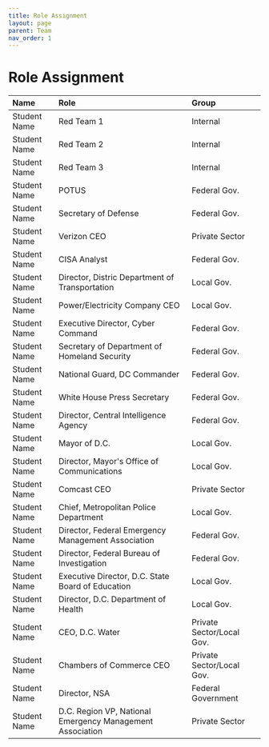 ```yaml
---
title: Role Assignment
layout: page
parent: Team
nav_order: 1
---
```


# Role Assignment

| Name         | Role              | Group        |
|:-------------|:------------------|:-------------|
| Student Name      | Red Team 1        |   Internal   |
| Student Name      | Red Team 2        |   Internal   |
| Student Name      | Red Team 3        |   Internal   |
| Student Name      |      POTUS        | Federal Gov. |
| Student Name      |  Secretary of Defense |   Federal Gov.   |
| Student Name      |  Verizon CEO |   Private Sector  |
| Student Name      |  CISA Analyst |   Federal Gov.   |
| Student Name      |  Director, Distric Department of Transportation |   Local Gov.   |
| Student Name      |  Power/Electricity Company CEO |   Local Gov.   |
| Student Name      |  Executive Director, Cyber Command |   Federal Gov.   |
| Student Name      |  Secretary of Department of Homeland Security  |   Federal Gov.   |
| Student Name      |  National Guard, DC Commander |   Federal Gov.   |
| Student Name      |  White House Press Secretary |   Federal Gov.   |
| Student Name      |  Director, Central Intelligence Agency |   Federal Gov.   |
| Student Name      |  Mayor of D.C. |   Local Gov.   |
| Student Name      |  Director, Mayor's Office of Communications |   Local Gov.   |
| Student Name      |  Comcast CEO  |   Private Sector   |
| Student Name      |  Chief, Metropolitan Police Department  |   Local Gov.   |
| Student Name      |  Director, Federal Emergency Management Association  |  Federal Gov.   |
| Student Name      |  Director, Federal Bureau of Investigation  |   Federal Gov.   |
| Student Name      |  Executive Director, D.C. State Board of Education  |   Local Gov.   |
| Student Name      |  Director, D.C. Department of Health  |   Local Gov.   |
| Student Name      |  CEO, D.C. Water  |   Private Sector/Local Gov.   |
| Student Name      |  Chambers of Commerce CEO | Private Sector/Local Gov.  |
| Student Name      |  Director, NSA | Federal Government  |
| Student Name | D.C. Region VP, National Emergency Management Association  | Private Sector |
